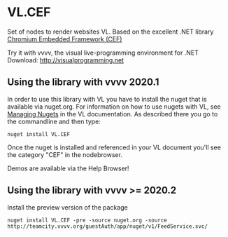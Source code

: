 # VL.CEF
Set of nodes to render websites VL. Based on the excellent .NET library [Chromium Embedded Framework (CEF)](https://bitbucket.org/chromiumembedded/cef/src/master/)

Try it with vvvv, the visual live-programming environment for .NET  
Download: http://visualprogramming.net

## Using the library with vvvv 2020.1
In order to use this library with VL you have to install the nuget that is available via nuget.org. For information on how to use nugets with VL, see [Managing Nugets](https://thegraybook.vvvv.org/reference/libraries/dependencies.html#manage-nugets) in the VL documentation. As described there you go to the commandline and then type:

    nuget install VL.CEF

Once the nuget is installed and referenced in your VL document you'll see the category "CEF" in the nodebrowser. 

Demos are available via the Help Browser!

## Using the library with vvvv >= 2020.2
Install the preview version of the package

    nuget install VL.CEF -pre -source nuget.org -source http://teamcity.vvvv.org/guestAuth/app/nuget/v1/FeedService.svc/
